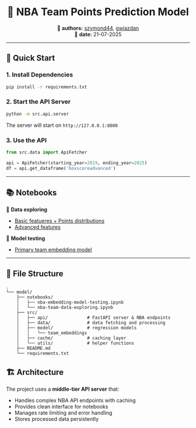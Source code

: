 <h1 align="center">
🏀 NBA Team Points Prediction Model
</h1>

<div align="center">
🙋 <b>authors:</b> <a href="https://github.com/szymond44/">szymond44</a>, <a href="https://github.com/gwiazdan">gwiazdan</a><br/>
📆 <b>date:</b> 21-07-2025
</div>

---

## 🚀 Quick Start

### 1. Install Dependencies
```bash
pip install -r requirements.txt
```

### 2. Start the API Server
```bash
python -m src.api.server
```
The server will start on `http://127.0.0.1:8000`

### 3. Use the API
```python
from src.data import ApiFetcher

api = ApiFetcher(starting_year=2019, ending_year=2025)
df = api.get_dataframe('boxscoreadvanced')
```

---

## 📚 Notebooks

🔬 **Data exploring**
- [Basic featueres + Points distributions](notebooks/nba-team-data-exploration-1.ipynb)
- [Advanced features](notebooks/nba-team-data-exploration-2.ipynb)

🎯 **Model testing**
- [Primary team embedding model](notebooks/nba-embedding-model-testing.ipynb)

---

## 📂 File Structure

```
.
└── model/
    ├── notebooks/
    │   ├── nba-embedding-model-testing.ipynb
    │   └── nba-team-data-exploring.ipynb
    ├── src/
    │   ├── api/               # FastAPI server & NBA endpoints
    │   ├── data/              # data fetching and processing  
    │   ├── model/             # regression models
    │   │   └── team_embeddings
    │   ├── cache/             # caching layer 
    │   └── utils/             # helper functions
    ├── README.md
    └── requirements.txt
```

## 🏗️ Architecture

The project uses a **middle-tier API server** that:
- Handles complex NBA API endpoints with caching
- Provides clean interface for notebooks
- Manages rate limiting and error handling
- Stores processed data persistently